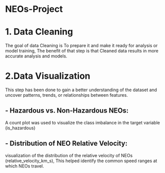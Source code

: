 # NEOs-Project
# 1. Data Cleaning
The goal of data Cleaning is To prepare it and make it ready for analysis or model training, The benefit of that step is that Cleaned data results in more accurate analysis and models.

# 2.Data Visualization
This step has been done to gain a better understanding of the dataset and uncover patterns, trends, or relationships between features.
## - Hazardous vs. Non-Hazardous NEOs:
A count plot was used to visualize the class imbalance in the target variable (is_hazardous)
## - Distribution of NEO Relative Velocity:
visualization of the distribution of the relative velocity of NEOs (relative_velocity_km_s), This helped identify the common speed ranges at which NEOs travel.

